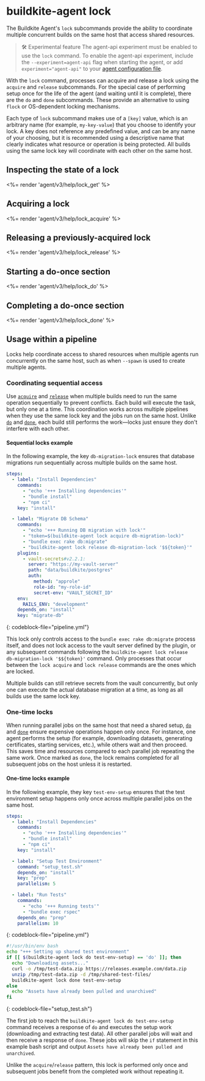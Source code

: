 # buildkite-agent lock

The Buildkite Agent's `lock` subcommands provide the ability to coordinate multiple concurrent builds on the same host that access shared resources.

> 🛠 Experimental feature
> The agent-api experiment must be enabled to use the `lock` command. To enable the agent-api experiment, include the `--experiment=agent-api` flag when starting the agent, or add `experiment="agent-api"` to your [agent configuration file](/docs/agent/v3/configuration).

With the `lock` command, processes can acquire and release a lock using the `acquire` and `release` subcommands. For the special case of performing setup once for the life of the agent (and waiting until it is complete), there are the `do` and `done` subcommands. These provide an alternative to using `flock` or OS-dependent locking mechanisms.

Each type of `lock` subcommand makes use of a `[key]` value, which is an arbitrary name (for example, `my-key-value`) that you choose to identify your lock. A key does not reference any predefined value, and can be any name of your choosing, but it is recommended using a descriptive name that clearly indicates what resource or operation is being protected. All builds using the same lock key will coordinate with each other on the same host.

## Inspecting the state of a lock

<%= render 'agent/v3/help/lock_get' %>

## Acquiring a lock

<%= render 'agent/v3/help/lock_acquire' %>

## Releasing a previously-acquired lock

<%= render 'agent/v3/help/lock_release' %>

## Starting a do-once section

<%= render 'agent/v3/help/lock_do' %>

## Completing a do-once section

<%= render 'agent/v3/help/lock_done' %>

## Usage within a pipeline

Locks help coordinate access to shared resources when multiple agents run concurrently on the same host, such as when `--spawn` is used to create multiple agents.

### Coordinating sequential access

Use [`acquire`](#acquiring-a-lock) and [`release`](#releasing-a-previously-acquired-lock) when multiple builds need to run the same operation sequentially to prevent conflicts. Each build will execute the task, but only one at a time. This coordination works across multiple pipelines when they use the same lock key and the jobs run on the same host. Unlike [`do`](#starting-a-do-once-section) and [`done`](#completing-a-do-once-section), each build still performs the work—locks just ensure they don't interfere with each other.

#### Sequential locks example

In the following example, the key `db-migration-lock` ensures that database migrations run sequentially across multiple builds on the same host.

```yml
steps:
  - label: "Install Dependencies"
    commands:
      - "echo '+++ Installing dependencies'"
      - "bundle install"
      - "npm ci"
    key: "install"

  - label: "Migrate DB Schema"
    commands:
      - "echo '+++ Running DB migration with lock'"
      - "token=$(buildkite-agent lock acquire db-migration-lock)"
      - "bundle exec rake db:migrate"
      - "buildkite-agent lock release db-migration-lock '$${token}'"
    plugins:
      - vault-secrets#v2.2.1:
        server: "https://my-vault-server"
        path: "data/buildkite/postgres"
        auth:
          method: "approle"
          role-id: "my-role-id"
          secret-env: "VAULT_SECRET_ID"
    env:
      RAILS_ENV: "development"
    depends_on: "install"
    key: "migrate-db"
```
{: codeblock-file="pipeline.yml"}

This lock only controls access to the `bundle exec rake db:migrate` process itself, and does not lock access to the vault server defined by the plugin, or any subsequent commands following the `buildkite-agent lock release db-migration-lock '$${token}'` command. Only processes that occur between the `lock acquire` and `lock release` commands are the ones which are locked.

Multiple builds can still retrieve secrets from the vault concurrently, but only one can execute the actual database migration at a time, as long as all builds use the same lock key.

### One-time locks

When running parallel jobs on the same host that need a shared setup, [`do`](#starting-a-do-once-section) and [`done`](#completing-a-do-once-section) ensure expensive operations happen only once. For instance, one agent performs the setup (for example, downloading datasets, generating certificates, starting services, etc.), while others wait and then proceed. This saves time and resources compared to each parallel job repeating the same work. Once marked as `done`, the lock remains completed for all subsequent jobs on the host unless it is restarted.

#### One-time locks example

In the following example, they key `test-env-setup` ensures that the test environment setup happens only once across multiple parallel jobs on the same host.

```yml
steps:
  - label: "Install Dependencies"
    commands:
      - "echo '+++ Installing dependencies'"
      - "bundle install"
      - "npm ci"
    key: "install"

  - label: "Setup Test Environment"
    command: "setup_test.sh"
    depends_on: "install"
    key: "prep"
    parallelism: 5

  - label: "Run Tests"
    commands:
      - "echo '+++ Running tests'"
      - "bundle exec rspec"
    depends_on: "prep"
    parallelism: 10
```
{: codeblock-file="pipeline.yml"}

```bash
#!/usr/bin/env bash
echo "+++ Setting up shared test environment"
if [[ $(buildkite-agent lock do test-env-setup) == 'do' ]]; then
  echo "Downloading assets..."
  curl -o /tmp/test-data.zip https://releases.example.com/data.zip
  unzip /tmp/test-data.zip -d /tmp/shared-test-files/
  buildkite-agent lock done test-env-setup
else
  echo "Assets have already been pulled and unarchived"
fi
```
{: codeblock-file="setup_test.sh"}

The first job to reach the `buildkite-agent lock do test-env-setup` command receives a response of `do` and executes the setup work (downloading and extracting test data). All other parallel jobs will wait and then receive a response of `done`. These jobs will skip the `if` statement in this example bash script and output `Assets have already been pulled and unarchived`.

Unlike the `acquire`/`release` pattern, this lock is performed only once and subsequent jobs benefit from the completed work without repeating it.
